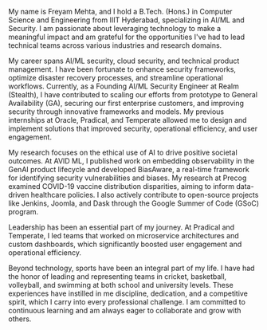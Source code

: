 My name is Freyam Mehta, and I hold a B.Tech. (Hons.) in Computer Science and Engineering from IIIT Hyderabad, specializing in AI/ML and Security. I am passionate about leveraging technology to make a meaningful impact and am grateful for the opportunities I've had to lead technical teams across various industries and research domains.

My career spans AI/ML security, cloud security, and technical product management. I have been fortunate to enhance security frameworks, optimize disaster recovery processes, and streamline operational workflows. Currently, as a Founding AI/ML Security Engineer at Realm (Stealth), I have contributed to scaling our efforts from prototype to General Availability (GA), securing our first enterprise customers, and improving security through innovative frameworks and models. My previous internships at Oracle, Pradical, and Temperate allowed me to design and implement solutions that improved security, operational efficiency, and user engagement.

My research focuses on the ethical use of AI to drive positive societal outcomes. At AVID ML, I published work on embedding observability in the GenAI product lifecycle and developed BiasAware, a real-time framework for identifying security vulnerabilities and biases. My research at Precog examined COVID-19 vaccine distribution disparities, aiming to inform data-driven healthcare policies. I also actively contribute to open-source projects like Jenkins, Joomla, and Dask through the Google Summer of Code (GSoC) program.

Leadership has been an essential part of my journey. At Pradical and Temperate, I led teams that worked on microservice architectures and custom dashboards, which significantly boosted user engagement and operational efficiency.

Beyond technology, sports have been an integral part of my life. I have had the honor of leading and representing teams in cricket, basketball, volleyball, and swimming at both school and university levels. These experiences have instilled in me discipline, dedication, and a competitive spirit, which I carry into every professional challenge. I am committed to continuous learning and am always eager to collaborate and grow with others.
